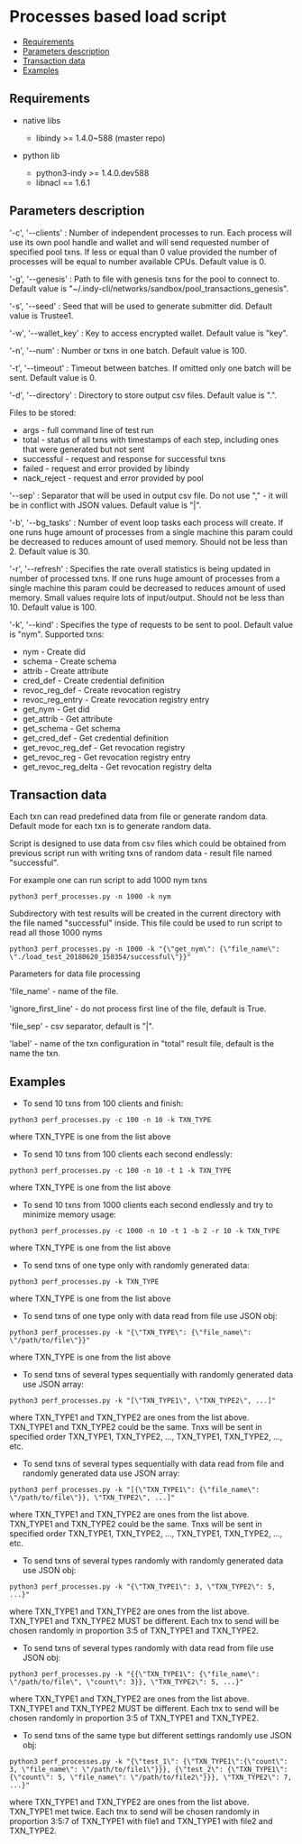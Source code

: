 # Processes based load script

* [Requirements](#requirements)
* [Parameters description](#parameters-description)
* [Transaction data](#transaction-data)
* [Examples](#examples)

## Requirements

* native libs
    * libindy >= 1.4.0~588 (master repo)

* python lib
    * python3-indy >= 1.4.0.dev588
    * libnacl == 1.6.1
    
## Parameters description

'-c', '--clients' : Number of independent processes to run.
Each process will use its own pool handle and wallet and will send requested number of specified pool txns.
If less or equal than 0 value provided the number of processes will be equal to number available CPUs.
Default value is 0.

'-g', '--genesis' : Path to file with genesis txns for the pool to connect to. Default value is "~/.indy-cli/networks/sandbox/pool_transactions_genesis".

'-s', '--seed' : Seed that will be used to generate submitter did. Default value is Trustee1.

'-w', '--wallet_key' : Key to access encrypted wallet. Default value is "key".

'-n', '--num' : Number or txns in one batch. Default value is 100.

'-t', '--timeout' : Timeout between batches. If omitted only one batch will be sent. Default value is 0.

'-d', '--directory' : Directory to store output csv files. Default value is ".".

Files to be stored:
* args - full command line of test run
* total - status of all txns with timestamps of each step, including ones that were generated but not sent
* successful - request and response for successful txns
* failed - request and error provided by libindy
* nack_reject - request and error provided by pool

'--sep' : Separator that will be used in output csv file.
Do not use "," - it will be in conflict with JSON values. Default value is "|".

'-b', '--bg_tasks' : Number of event loop tasks each process will create.
If one runs huge amount of processes from a single machine this param could be decreased to reduces amount of used memory.
Should not be less than 2. Default value is 30.

'-r', '--refresh' : Specifies the rate overall statistics is being updated in number of processed txns.
If one runs huge amount of processes from a single machine this param could be decreased to reduces amount of used memory.
Small values require lots of input/output.
Should not be less than 10. Default value is 100.

'-k', '--kind' : Specifies the type of requests to be sent to pool. Default value is "nym".
Supported txns:
* nym - Create did
* schema - Create schema
* attrib - Create attribute
* cred_def - Create credential definition
* revoc_reg_def - Create revocation registry
* revoc_reg_entry - Create revocation registry entry
* get_nym - Get did
* get_attrib - Get attribute
* get_schema - Get schema
* get_cred_def - Get credential definition
* get_revoc_reg_def - Get revocation registry
* get_revoc_reg - Get revocation registry entry
* get_revoc_reg_delta - Get revocation registry delta

## Transaction data
Each txn can read predefined data from file or generate random data.
Default mode for each txn is to generate random data.

Script is designed to use data from csv files which
could be obtained from previous script run with writing txns of random data - result file named "successful".

For example one can run script to add 1000 nym txns
```
python3 perf_processes.py -n 1000 -k nym
```
Subdirectory with test results will be created
in the current directory with the file named "successful" inside.
This file could be used to run script to read all those 1000 nyms
```
python3 perf_processes.py -n 1000 -k "{\"get_nym\": {\"file_name\": \"./load_test_20180620_150354/successful\"}}"
```
Parameters for data file processing

'file_name' - name of the file.

'ignore_first_line' - do not process first line of the file, default is True.

'file_sep' - csv separator, default is "|".

'label' - name of the txn configuration in "total" result file, default is the name the txn.


## Examples

* To send 10 txns from 100 clients and finish:
```
python3 perf_processes.py -c 100 -n 10 -k TXN_TYPE
```
where TXN_TYPE is one from the list above

* To send 10 txns from 100 clients each second endlessly:
```
python3 perf_processes.py -c 100 -n 10 -t 1 -k TXN_TYPE
```
where TXN_TYPE is one from the list above

* To send 10 txns from 1000 clients each second endlessly and try to minimize memory usage:
```
python3 perf_processes.py -c 1000 -n 10 -t 1 -b 2 -r 10 -k TXN_TYPE
```
where TXN_TYPE is one from the list above

* To send txns of one type only with randomly generated data:
```
python3 perf_processes.py -k TXN_TYPE
```
where TXN_TYPE is one from the list above

* To send txns of one type only with data read from file use JSON obj:
```
python3 perf_processes.py -k "{\"TXN_TYPE\": {\"file_name\": \"/path/to/file\"}}"
```
where TXN_TYPE is one from the list above

* To send txns of several types sequentially with randomly generated data use JSON array:
```
python3 perf_processes.py -k "[\"TXN_TYPE1\", \"TXN_TYPE2\", ...]"
```
where TXN_TYPE1 and TXN_TYPE2 are ones from the list above. TXN_TYPE1 and TXN_TYPE2 could be the same.
Tnxs will be sent in specified order TXN_TYPE1, TXN_TYPE2, ..., TXN_TYPE1, TXN_TYPE2, ..., etc.

* To send txns of several types sequentially with data read from file and randomly generated data use JSON array:
```
python3 perf_processes.py -k "[{\"TXN_TYPE1\": {\"file_name\": \"/path/to/file\"}}, \"TXN_TYPE2\", ...]"
```
where TXN_TYPE1 and TXN_TYPE2 are ones from the list above. TXN_TYPE1 and TXN_TYPE2 could be the same.
Tnxs will be sent in specified order TXN_TYPE1, TXN_TYPE2, ..., TXN_TYPE1, TXN_TYPE2, ..., etc.

* To send txns of several types randomly with randomly generated data use JSON obj:
```
python3 perf_processes.py -k "{\"TXN_TYPE1\": 3, \"TXN_TYPE2\": 5, ...}"
```
where TXN_TYPE1 and TXN_TYPE2 are ones from the list above. TXN_TYPE1 and TXN_TYPE2 MUST be different.
Each tnx to send will be chosen randomly in proportion 3:5 of TXN_TYPE1 and TXN_TYPE2.

* To send txns of several types randomly with data read from file use JSON obj:
```
python3 perf_processes.py -k "{{\"TXN_TYPE1\": {\"file_name\": \"/path/to/file\", \"count\": 3}}, \"TXN_TYPE2\": 5, ...}"
```
where TXN_TYPE1 and TXN_TYPE2 are ones from the list above. TXN_TYPE1 and TXN_TYPE2 MUST be different.
Each tnx to send will be chosen randomly in proportion 3:5 of TXN_TYPE1 and TXN_TYPE2.

* To send txns of the same type but different settings randomly use JSON obj:
```
python3 perf_processes.py -k "{\"test_1\": {\"TXN_TYPE1\":{\"count\": 3, \"file_name\": \"/path/to/file1\"}}}, {\"test_2\": {\"TXN_TYPE1\":{\"count\": 5, \"file_name\": \"/path/to/file2\"}}}, \"TXN_TYPE2\": 7, ...}"
```
where TXN_TYPE1 and TXN_TYPE2 are ones from the list above. TXN_TYPE1 met twice.
Each tnx to send will be chosen randomly in proportion 3:5:7 of TXN_TYPE1 with file1 and TXN_TYPE1 with file2 and TXN_TYPE2.

